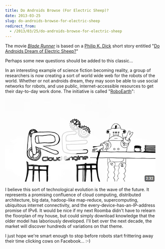 ```yaml
---
title: Do Androids Browse (For Electric Sheep)?
date: 2013-03-25
slug: do-androids-browse-for-electric-sheep
redirect_from:
  - /2013/03/25/do-androids-browse-for-electric-sheep
---
```


The movie <em><a title="Blade Runner (Movie-Tie-In Edition)" href="http://www.amazon.com/Blade-Runner-Movie-Tie-Philip-Dick/dp/0345350472%3FSubscriptionId%3D0G81C5DAZ03ZR9WH9X82%26tag%3Dzemanta-20%26linkCode%3Dxm2%26camp%3D2025%26creative%3D165953%26creativeASIN%3D0345350472" target="_blank" rel="amazon">Blade Runner</a></em> is based on a <a class="zem_slink" title="Philip K. Dick" href="http://www.philipkdick.com" target="_blank" rel="homepage">Philip K. Dick</a> short story entitled "<a href="http://en.wikipedia.org/wiki/Do_Androids_Dream_of_Electric_Sheep%3F">Do Androids Dream of Electric Sheep?</a>"

Perhaps some new questions should be added to this classic...

In an interesting example of science fiction becoming reality, a group of researchers is now creating a sort of world wide web for the robots of the world. Whether or not androids dream, they may soon be able to use social networks for robots, and use public, internet-accessible resources to get their day-to-day work done. The initiative is called "<a title="roboearth.org" href="http://www.roboearth.org/">RoboEarth</a>":

<a href="https://youtu.be/4-ir1ieqKyc" target="_blank">
<img src="assets/robot-earth.jpg"/>
</a>

I believe this sort of technological evolution is the wave of the future. It represents a promising confluence of cloud computing, distributed architecture, big data, hadoop-like map-reduce, supercomputing, ubiquitous internet connectivity, and the every-device-has-an-IP-address promise of IPv6. It would be nice if my next Roomba didn't have to relearn the floorplan of my house, but could simply download knowledge that the older model has laboriously developed. I'll bet over the next decade, the market will discover hundreds of variations on that theme.

I just hope we're smart enough to stop before robots start frittering away their time clicking cows on Facebook... :-)
